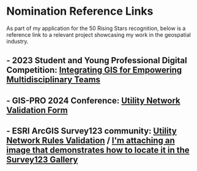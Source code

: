 # Nomination Reference Links
As part of my application for the 50 Rising Stars recognition, below is a reference link to a relevant project showcasing my work in the geospatial industry.
## - 2023 Student and Young Professional Digital Competition: [Integrating GIS for Empowering Multidisciplinary Teams](https://www.youtube.com/watch?v=AfldSTAMmvU)
## - GIS-PRO 2024 Conference: [Utility Network Validation Form](https://gispro2024.sched.com/event/1dkIu/creating-designs-and-tools-to-enhance-user-engagement)
## - ESRI ArcGIS Survey123 community: [Utility Network Rules Validation](https://survey123.maps.arcgis.com/home/item.html?id=49d126c346684a85ba25b6a7d0e88760) /   [I'm attaching an image that demonstrates how to locate it in the Survey123 Gallery]([https://survey123.maps.arcgis.com/home/item.html?id=49d126c346684a85ba25b6a7d0e88760](https://geoanalytic.maps.arcgis.com/home/item.html?id=a656fa57752f48d78b66a28a84bfe2b5))

